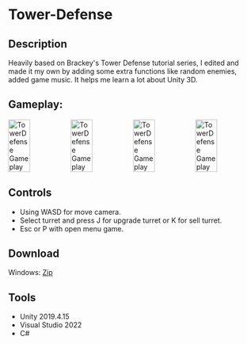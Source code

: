 # Tower-Defense

## Description
Heavily based on Brackey's Tower Defense tutorial series, I edited and made it my own by adding some extra functions like random enemies, added game music. It helps me learn a lot about Unity 3D.

## Gameplay:
<div style="display: flex; justify-content: space-between;">
<img src="https://img.itch.zone/aW1hZ2UvMTk5MDk4OC8xMTcwNTUzOC5wbmc=/original/KWIYLB.png" alt="TowerDefense Gameplay" width="35%" height="18%">
<img src="https://img.itch.zone/aW1hZ2UvMTk5MDk4OC8xMTcwNTU1MC5wbmc=/original/l%2F%2BU5l.png" alt="TowerDefense Gameplay" width="35%" height="18%">
<img src="https://img.itch.zone/aW1hZ2UvMTk5MDk4OC8xMTcwNTU1Mi5wbmc=/original/soaN3M.png" alt="TowerDefense Gameplay" width="35%" height="18%">
<img src="https://img.itch.zone/aW1hZ2UvMTk5MDk4OC8xMTcwNTU1NC5wbmc=/original/I%2FdH%2Bf.png" alt="TowerDefense Gameplay" width="35%" height="18%">
</div>

## Controls
* Using WASD  for move camera.
* Select turret and press J for upgrade turret or K for sell turret.
* Esc or P  with open menu game.

## Download
Windows: [Zip](https://hoanghai.itch.io/tower-denfense-3d)

## Tools
* Unity 2019.4.15
* Visual Studio 2022
* C#
